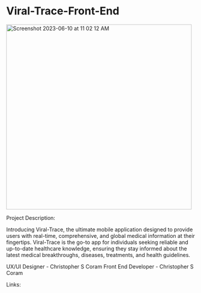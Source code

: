 # Viral-Trace-Front-End

<img width="494" alt="Screenshot 2023-06-10 at 11 02 12 AM" src="https://github.com/chriscoram123/Viral-Trace-Front-End/assets/36040531/a9840c24-3e28-4545-ba4c-7a139db24210">

Project Description:

Introducing Viral-Trace, the ultimate mobile application designed to provide users with real-time, comprehensive, and global medical information at their fingertips. Viral-Trace is the go-to app for individuals seeking reliable and up-to-date healthcare knowledge, ensuring they stay informed about the latest medical breakthroughs, diseases, treatments, and health guidelines.

UX/UI Designer - Christopher S Coram
Front End Developer - Christopher S Coram


Links:
